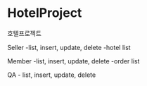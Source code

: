 # HotelProject
호텔프로젝트

Seller -list, insert, update, delete
       -hotel list
       
Member -list, insert, update, delete
       -order list
       
QA - list, insert, update, delete
